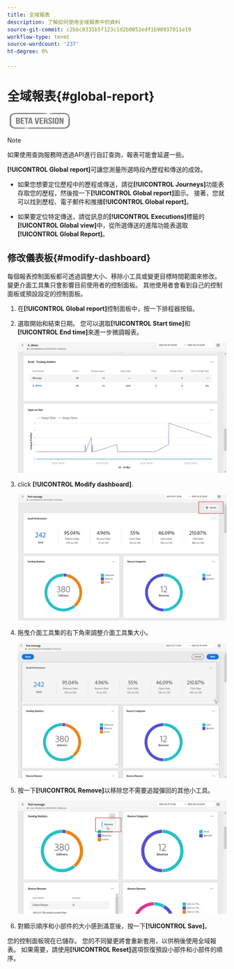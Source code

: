 ```yaml
---
title: 全域報表
description: 了解如何使用全域報表中的資料
source-git-commit: c2bbc0335b5f123c1d2b0052edf1b90937011e19
workflow-type: tm+mt
source-wordcount: '237'
ht-degree: 0%

---
```


# 全域報表{#global-report}

![](../assets/do-not-localize/badge.png)

>[!NOTE]
>
> 如果使用查詢服務時透過API進行自訂查詢，報表可能會延遲一些。

**[!UICONTROL Global report]**&#x200B;可讓您測量所選時段內歷程和傳送的成效。

* 如果您想要定位歷程中的歷程或傳送，請從&#x200B;**[!UICONTROL Journeys]**&#x200B;功能表存取您的歷程，然後按一下&#x200B;**[!UICONTROL Global report]**&#x200B;圖示。 接著，您就可以找到歷程、電子郵件和推播&#x200B;**[!UICONTROL Global report]**。

* 如果要定位特定傳送，請從訊息的&#x200B;**[!UICONTROL Executions]**&#x200B;標籤的&#x200B;**[!UICONTROL Global view]**&#x200B;中，從所選傳送的進階功能表選取&#x200B;**[!UICONTROL Global Report]**。

## 修改儀表板{#modify-dashboard}

每個報表控制面板都可透過調整大小、移除小工具或變更目標時間範圍來修改。 變更介面工具集只會影響目前使用者的控制面板。 其他使用者會看到自己的控制面板或預設設定的控制面板。

1. 在&#x200B;**[!UICONTROL Global report]**&#x200B;控制面板中，按一下排程器按鈕。

1. 選取開始和結束日期。 您可以選取&#x200B;**[!UICONTROL Start time]**&#x200B;和&#x200B;**[!UICONTROL End time]**&#x200B;來進一步微調報表。

   ![](../assets/global_report_6.png)

1. click **[!UICONTROL Modify dashboard]**.

   ![](../assets/global_report_8.png)

1. 拖曳介面工具集的右下角來調整介面工具集大小。

   ![](../assets/global_report_9.png)

1. 按一下&#x200B;**[!UICONTROL Remove]**&#x200B;以移除您不需要追蹤彈回的其他小工具。

   ![](../assets/global_report_10.png)

1. 對顯示順序和小部件的大小感到滿意後，按一下&#x200B;**[!UICONTROL Save]**。

您的控制面板現在已儲存。 您的不同變更將會重新套用，以供稍後使用全域報表。 如果需要，請使用&#x200B;**[!UICONTROL Reset]**&#x200B;選項恢復預設小部件和小部件的順序。
